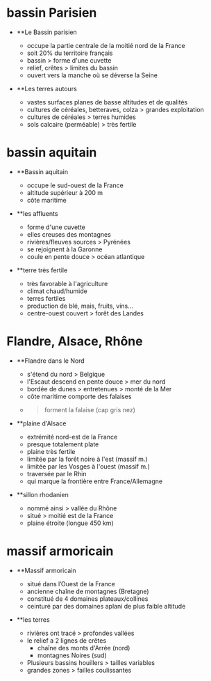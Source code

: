 # bassin Parisien

- **Le Bassin parisien 
	- occupe la partie centrale de la moitié nord de la France
	- soit 20% du territoire français 
	- bassin > forme d'une cuvette
	- relief, crêtes > limites du bassin
	- ouvert vers la manche où se déverse la Seine

- **Les terres autours
	- vastes surfaces planes de basse altitudes et de qualités
	- cultures de céréales, betteraves, colza > grandes exploitation
	- cultures de céréales > terres humides 
	- sols calcaire (perméable) > très fertile

# bassin aquitain

- **Bassin aquitain
	- occupe le sud-ouest de la France
	- altitude supérieur à 200 m
	- côte maritime

- **les affluents
	- forme d'une cuvette 
	- elles creuses des montagnes
	- rivières/fleuves sources > Pyrénées
	- se rejoignent à la Garonne
	- coule en pente douce > océan atlantique

- **terre très fertile
	- très favorable à l'agriculture
	- climat chaud/humide
	- terres fertiles
	- production de blé, mais, fruits, vins…
	- centre-ouest couvert > forêt des Landes

# Flandre, Alsace, Rhône

- **Flandre dans le Nord
	- s'étend du nord > Belgique
	- l'Escaut descend en pente douce > mer du nord
	- bordée de dunes > entretenues > monté de la Mer
	- côte maritime comporte  des falaises
	- > forment la falaise (cap gris nez)

- **plaine d'Alsace
	- extrémité nord-est de la France
	- presque totalement plate
	- plaine très fertile
	- limitée par la forêt noire à l'est (massif m.)
	- limitée par les Vosges à l'ouest (massif m.)
	- traversée par le Rhin 
	- qui marque la frontière entre France/Allemagne

- **sillon rhodanien
	- nommé ainsi > vallée du Rhône
	- situé > moitié est de la France
	- plaine étroite (longue 450 km)

# massif armoricain

- **Massif armoricain 
	- situé dans l’Ouest de la France
	- ancienne chaîne de montagnes (Bretagne)
	- constitué de 4 domaines plateaux/collines 
	- ceinturé par des domaines aplani de plus faible altitude 

- **les terres
	- rivières ont tracé > profondes vallées
	- le relief a 2 lignes de crêtes 
		-  chaîne des monts d'Arrée (nord)
		- montagnes Noires (sud)
	- Plusieurs bassins houillers > tailles variables
	- grandes zones > failles coulissantes
